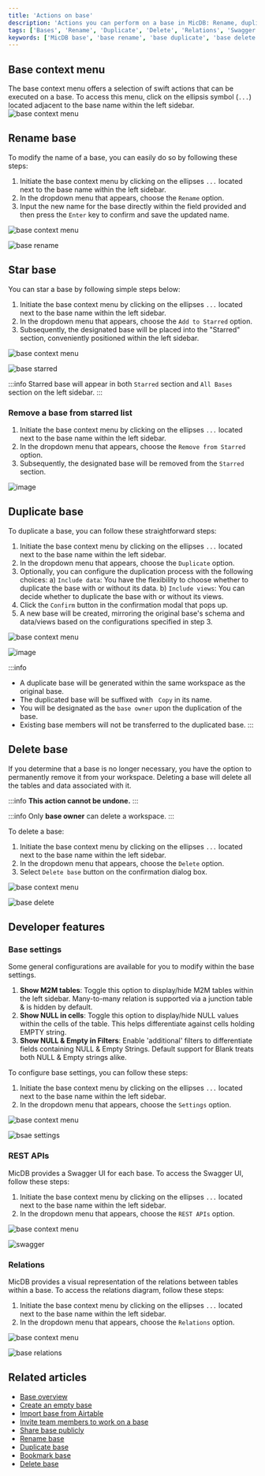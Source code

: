 ```yaml
---
title: 'Actions on base'
description: 'Actions you can perform on a base in MicDB: Rename, duplicate, delete, star a base.'
tags: ['Bases', 'Rename', 'Duplicate', 'Delete', 'Relations', 'Swagger', 'REST APIs']
keywords: ['MicDB base', 'base rename', 'base duplicate', 'base delete', 'base star', 'base context menu', 'base owner', 'base collaboration', 'base actions']
---
```


## Base context menu
The base context menu offers a selection of swift actions that can be executed on a base. To access this menu, click on the ellipsis symbol (`...`) located adjacent to the base name within the left sidebar.
![base context menu](/img/v2/base/base-context-menu.png)


## Rename base
To modify the name of a base, you can easily do so by following these steps:

1. Initiate the base context menu by clicking on the ellipses `...` located next to the base name within the left sidebar.
2. In the dropdown menu that appears, choose the `Rename` option.
3. Input the new name for the base directly within the field provided and then press the `Enter` key to confirm and save the updated name.

![base context menu](/img/v2/base/base-context-menu.png)

![base rename](/img/v2/base/base-rename.png)


## Star base
You can star a base by following simple steps below:
1. Initiate the base context menu by clicking on the ellipses `...` located next to the base name within the left sidebar.
2. In the dropdown menu that appears, choose the `Add to Starred` option.
3. Subsequently, the designated base will be placed into the "Starred" section, conveniently positioned within the left sidebar.

![base context menu](/img/v2/base/base-context-menu.png)

![base starred](/img/v2/base/base-starred.png)

:::info
Starred base will appear in both `Starred` section and `All Bases` section on the left sidebar.
:::

### Remove a base from starred list
1. Initiate the base context menu by clicking on the ellipses `...` located next to the base name within the left sidebar.
2. In the dropdown menu that appears, choose the `Remove from Starred` option.
3. Subsequently, the designated base will be removed from the `Starred` section.

![image](/img/v2/base/base-remove-from-starred.png)

## Duplicate base

To duplicate a base, you can follow these straightforward steps:
1. Initiate the base context menu by clicking on the ellipses `...` located next to the base name within the left sidebar.
2. In the dropdown menu that appears, choose the `Duplicate` option.
3. Optionally, you can configure the duplication process with the following choices:
   a) `Include data`: You have the flexibility to choose whether to duplicate the base with or without its data.
   b) `Include views`: You can decide whether to duplicate the base with or without its views.
4. Click the `Confirm` button in the confirmation modal that pops up.
5. A new base will be created, mirroring the original base's schema and data/views based on the configurations specified in step 3.

![base context menu](/img/v2/base/base-context-menu.png)

![image](/img/v2/base/base-duplicate.png)

:::info
- A duplicate base will be generated within the same workspace as the original base.
- The duplicated base will be suffixed with ` Copy` in its name.
- You will be designated as the `base owner` upon the duplication of the base.
- Existing base members will not be transferred to the duplicated base.
:::

## Delete base

If you determine that a base is no longer necessary, you have the option to permanently remove it from your workspace. Deleting a base will delete all the tables and data associated with it.

:::info
**This action cannot be undone.**
:::

:::info
Only **base owner** can delete a workspace.
:::

To delete a base:

1. Initiate the base context menu by clicking on the ellipses `...` located next to the base name within the left sidebar.
2. In the dropdown menu that appears, choose the `Delete` option.
3. Select `Delete base` button on the confirmation dialog box.

![base context menu](/img/v2/base/base-context-menu.png)

![base delete](/img/v2/base/base-delete.png)

## Developer features
### Base settings
Some general configurations are available for you to modify within the base settings.
1. **Show M2M tables**: Toggle this option to display/hide M2M tables within the left sidebar. Many-to-many relation is supported via a junction table & is hidden by default.
2. **Show NULL in cells**: Toggle this option to display/hide NULL values within the cells of the table. This helps differentiate against cells holding EMPTY string.
3. **Show NULL & Empty in Filters**: Enable 'additional' filters to differentiate fields containing NULL & Empty Strings. Default support for Blank treats both NULL & Empty strings alike.

To configure base settings, you can follow these steps:

1. Initiate the base context menu by clicking on the ellipses `...` located next to the base name within the left sidebar.
2. In the dropdown menu that appears, choose the `Settings` option.

![base context menu](/img/v2/base/base-context-menu.png)

![bsae settings](/img/v2/base/base-settings.png)

### REST APIs
MicDB provides a Swagger UI for each base. To access the Swagger UI, follow these steps:
1. Initiate the base context menu by clicking on the ellipses `...` located next to the base name within the left sidebar.
2. In the dropdown menu that appears, choose the `REST APIs` option.

![base context menu](/img/v2/base/base-context-menu.png)

![swagger](/img/v2/base/base-swagger.png)

### Relations
MicDB provides a visual representation of the relations between tables within a base. To access the relations diagram, follow these steps:
1. Initiate the base context menu by clicking on the ellipses `...` located next to the base name within the left sidebar.
2. In the dropdown menu that appears, choose the `Relations` option.

![base context menu](/img/v2/base/base-context-menu.png)

![base relations](/img/v2/base/base-relations.png)


## Related articles
- [Base overview](/bases/base-overview)
- [Create an empty base](/bases/create-base)
- [Import base from Airtable](/bases/import-base-from-airtable)
- [Invite team members to work on a base](/bases/base-collaboration)
- [Share base publicly](/bases/share-base)
- [Rename base](/bases/actions-on-base#rename-base)
- [Duplicate base](/bases/actions-on-base#duplicate-base)
- [Bookmark base](/bases/actions-on-base#star-base)
- [Delete base](/bases/actions-on-base#delete-base)

